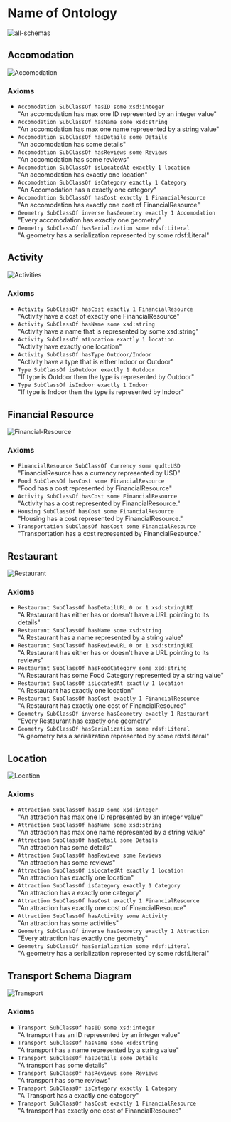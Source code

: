 # Name of Ontology

![all-schemas](relative/path/to/all/schemas)

## Accomodation
![Accomodation](../schema-diagrams/Accomodation.jpg)

### Axioms
* `Accomodation SubClassOf hasID some xsd:integer` <br />
"An accomodation has max one ID represented by an integer value"
* `Accomodation SubClassOf hasName some xsd:string` <br />
"An accomodation has max one name represented by a string value"
* `Accomodation SubClassOf hasDetails some Details` <br />
"An accomodation has some details"
* `Accomodation SubClassOf hasReviews some Reviews` <br />
"An accomodation has some reviews"
* `Accomodation SubClassOf isLocatedAt exactly 1 location` <br />
"An accomodation has exactly one location"
* `Accomodation SubClassOf isCategory exactly 1 Category` <br />
"An Accomodation has a exactly one category"
* `Accomodation SubClassOf hasCost exactly 1 FinancialResource` <br />
"An accomodation has exactly one cost of FinancialResource"
* `Geometry SubClassOf inverse hasGeometry exactly 1 Accomodation` <br />
"Every accomodation has exactly one geometry"
* `Geometry SubClassOf hasSerialization some rdsf:Literal` <br />
"A geometry has a serialization represented by some rdsf:Literal"

## Activity
![Activities](../schema-diagrams/Activity.png)

### Axioms
* `Activity SubClassOf hasCost exactly 1 FinancialResource` <br />
"Activity have a cost of exactly one FinancialResource"
* `Activity SubClassOf hasName some xsd:string` <br />
"Activity have a name that is represented by some xsd:string"
* `Activity SubClassOf atLocation exactly 1 location` <br />
"Activity have exactly one location"
* `Activity SubClassOf hasType Outdoor/Indoor` <br />
"Activity have a type that is either Indoor or Outdoor"
* `Type SubClassOf isOutdoor exactly 1 Outdoor` <br />
"If type is Outdoor then the type is represented by Outdoor"
* `Type SubClassOf isIndoor exactly 1 Indoor` <br />
"If type is Indoor then the type is represented by Indoor"

## Financial Resource
![Financial-Resource](../schema-diagrams/FinancialResource.png)

### Axioms
* `FinancialResource SubClassOf Currency some qudt:USD` <br />
"FinancialResurce has a currency represented by USD"
* `Food SubClassOf hasCost some FinancialResource` <br />
"Food has a cost represented by FinancialResource"
* `Activity SubClassOf hasCost some FinancialResource` <br />
"Activity has a cost represented by FinancialResource."
* `Housing SubClassOf hasCost some FinancialResource` <br />
"Housing has a cost represented by FinancialResource."
* `Transportation SubClassOf hasCost some FinancialResource` <br />
"Transportation has a cost represented by FinancialResource."

## Restaurant
![Restaurant](../schema-diagrams/Restaurant.png)

### Axioms
* `Restaurant SubClassOf hasDetailURL 0 or 1 xsd:stringURI` <br />
"A Restaurant has either has or doesn't have a URL pointing to its details"
* `Restaurant SubClassOf hasName some xsd:string` <br />
"A Restaurant has a name represented by a string value"
* `Restaurant SubClassOf hasReviewURL 0 or 1 xsd:stringURI` <br />
"A Restaurant has either has or doesn't have a URL pointing to its reviews"
* `Restaurant SubClassOf hasFoodCategory some xsd:string` <br />
"A Restaurant has some Food Category represented by a string value"
* `Restaurant SubClassOf isLocatedAt exactly 1 location` <br />
"A Restaurant has exactly one location"
* `Restaurant SubClassOf hasCost exactly 1 FinancialResource` <br />
"A Restaurant has exactly one cost of FinancialResource"
* `Geometry SubClassOf inverse hasGeometry exactly 1 Restaurant` <br />
"Every Restaurant has exactly one geometry"
* `Geometry SubClassOf hasSerialization some rdsf:Literal` <br />
"A geometry has a serialization represented by some rdsf:Literal"

## Location
![Location](../schema-diagrams/LocationSchema.png)

### Axioms
* `Attraction SubClassOf hasID some xsd:integer` <br />
"An attraction has max one ID represented by an integer value"
* `Attraction SubClassOf hasName some xsd:string` <br />
"An attraction has max one name represented by a string value"
* `Attraction SubClassOf hasDetail some Details` <br />
"An attraction has some details"
* `Attraction SubClassOf hasReviews some Reviews` <br />
"An attraction has some reviews"
* `Attraction SubClassOf isLocatedAt exactly 1 location` <br />
"An attraction has exactly one location"
* `Attraction SubClassOf isCategory exactly 1 Category` <br />
"An attraction has a exactly one category"
* `Attraction SubClassOf hasCost exactly 1 FinancialResource` <br />
"An attraction has exactly one cost of FinancialResource"
* `Attraction SubClassOf hasActivity some Activity` <br />
"An attraction has some activities"
* `Geometry SubClassOf inverse hasGeometry exactly 1 Attraction` <br />
"Every attraction has exactly one geometry"
* `Geometry SubClassOf hasSerialization some rdsf:Literal` <br />
"A geometry has a serialization represented by some rdsf:Literal"

## Transport Schema Diagram
![Transport](../schema-diagrams/Transport.jpg)

### Axioms
* `Transport SubClassOf hasID some xsd:integer` <br />
"A transport has an ID represented by an integer value"
* `Transport SubClassOf hasName some xsd:string` <br />
"A transport has a name represented by a string value"
* `Transport SubClassOf hasDetails some Details` <br />
"A transport has some details"
* `Transport SubClassOf hasReviews some Reviews` <br />
"A transport has some reviews"
* `Transport SubClassOf isCategory exactly 1 Category` <br />
"A Transport has a exactly one category"
* `Transport SubClassOf hasCost exactly 1 FinancialResource` <br />
"A transport has exactly one cost of FinancialResource"
